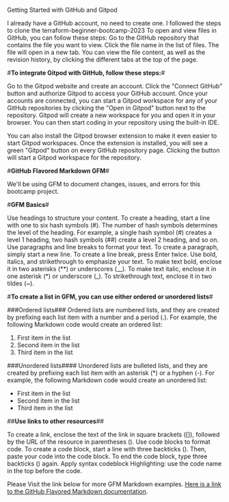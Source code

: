 Getting Started with GitHub and Gitpod

I already have a GitHub account, no need to create one.
I followed the steps to clone the terraform-beginner-bootcamp-2023
To open and view files in GitHub, you can follow these steps:
Go to the GitHub repository that contains the file you want to view.
Click the file name in the list of files.
The file will open in a new tab.
You can view the file content, as well as the revision history, by clicking the different tabs at the top of the page.

#**To integrate Gitpod with GitHub, follow these steps:**#

Go to the Gitpod website and create an account.
Click the "Connect GitHub" button and authorize Gitpod to access your GitHub account.
Once your accounts are connected, you can start a Gitpod workspace for any of your GitHub repositories by clicking the "Open in Gitpod" button next to the repository.
Gitpod will create a new workspace for you and open it in your browser. You can then start coding in your repository using the built-in IDE.

You can also install the Gitpod browser extension to make it even easier to start Gitpod workspaces. Once the extension is installed, you will see a green "Gitpod" button on every GitHub repository page. Clicking the button will start a Gitpod workspace for the repository.

#**GitHub Flavored Markdown GFM**#

We'll be using GFM to document changes, issues, and errors for this bootcamp project.

#**GFM Basics**#

Use headings to structure your content. To create a heading, start a line with one to six hash symbols (#). The number of hash symbols determines the level of the heading. For example, a single hash symbol (#) creates a level 1 heading, two hash symbols (##) create a level 2 heading, and so on.
Use paragraphs and line breaks to format your text. To create a paragraph, simply start a new line. To create a line break, press Enter twice.
Use bold, italics, and strikethrough to emphasize your text. To make text bold, enclose it in two asterisks (**) or underscores (__). To make text italic, enclose it in one asterisk (*) or underscore (_). To strikethrough text, enclose it in two tildes (~).

#**To create a list in GFM, you can use either ordered or unordered lists**#

###Ordered lists###
Ordered lists are numbered lists, and they are created by prefixing each list item with a number and a period (.). For example, the following Markdown code would create an ordered list:
1. First item in the list
2. Second item in the list
3. Third item in the list

###Unordered lists####
Unordered lists are bulleted lists, and they are created by prefixing each list item with an asterisk (*) or a hyphen (-). For example, the following Markdown code would create an unordered list:
* First item in the list
* Second item in the list
* Third item in the list

 ##**Use links to other resources**##

 To create a link, enclose the text of the link in square brackets ([]), followed by the URL of the resource in parentheses ().
Use code blocks to format code. To create a code block, start a line with three backticks (). Then, paste your code into the code block. To end the code block, type three backticks () again.
Apply syntax codeblock Highlighting: use the code name in the top before the code.

Please Visit the link below for more GFM Markdown examples.
[Here is a link to the GitHub Flavored Markdown documentation](https://github.com/adam-p/markdown-here/wiki/Markdown-Cheatsheet).
